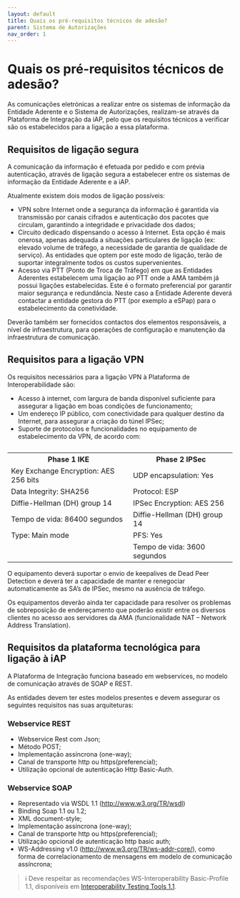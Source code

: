 ```yaml
---
layout: default
title: Quais os pré-requisitos técnicos de adesão?
parent: Sistema de Autorizações
nav_order: 1
---
```


# Quais os pré-requisitos técnicos de adesão?

As comunicações eletrónicas a realizar entre os sistemas de informação da Entidade Aderente e o Sistema de Autorizações, realizam-se através da Plataforma de Integração da iAP, pelo que os requisitos técnicos a verificar são os estabelecidos para a ligação a essa plataforma.

## Requisitos de ligação segura

A comunicação da informação é efetuada por pedido e com prévia autenticação, através de ligação segura a estabelecer entre os sistemas de informação da Entidade Aderente e a iAP. &#x20;

Atualmente existem dois modos de ligação possíveis: &#x20;

* VPN sobre Internet onde a segurança da informação é garantida via transmissão por canais cifrados e autenticação dos pacotes que circulam, garantindo a integridade e privacidade dos dados; &#x20;
* Circuito dedicado dispensando o acesso à Internet. Esta opção é mais onerosa, apenas adequada a situações particulares de ligação (ex: elevado volume de tráfego, a necessidade de garantia de qualidade de serviço). As entidades que optem por este modo de ligação, terão de suportar integralmente todos os custos supervenientes. &#x20;
* Acesso via PTT (Ponto de Troca de Tráfego) em que as Entidades Aderentes estabelecem uma ligação ao PTT onde a AMA também já possui ligações estabelecidas. Este é o formato preferencial por garantir maior segurança e redundância. Neste caso a Entidade Aderente deverá contactar a entidade gestora do PTT (por exemplo a eSPap) para o estabelecimento da conetividade. &#x20;

Deverão também ser fornecidos contactos dos elementos responsáveis, a nível de infraestrutura, para operações de configuração e manutenção da infraestrutura de comunicação.&#x20;

## Requisitos para a ligação VPN



Os requisitos necessários para a ligação VPN à Plataforma de Interoperabilidade são:&#x20;

* Acesso à internet, com largura de banda disponível suficiente para assegurar a ligação em boas condições de funcionamento; &#x20;
* Um endereço IP público, com conectividade para qualquer destino da Internet, para assegurar a criação do túnel IPSec; &#x20;
* Suporte de protocolos e funcionalidades no equipamento de estabelecimento da VPN, de acordo com:

<table>
<caption></caption>
  <tr>
    <th >Phase 1 IKE</th>
    <th >Phase 2 IPSec</th>
  </tr>
  <tr>
    <td>Key Exchange Encryption: AES 256 bits</td>
    <td>UDP encapsulation: Yes</td>
  </tr>
  <tr>
    <td>Data Integrity: SHA256</td>
    <td>Protocol: ESP</td>
  </tr>
  <tr>
    <td>Diffie-Hellman (DH) group 14</td>
    <td>IPSec Encryption: AES 256</td>
  </tr>
  <tr>
    <td>Tempo de vida: 86400 segundos</td>
    <td>Diffie-Hellman (DH) group 14</td>
  </tr>
  <tr>
    <td>Type: Main mode</td>
    <td>PFS: Yes</td>
  </tr>
  <tr>
    <td></td>
    <td>Tempo de vida: 3600 segundos</td>
  </tr>
</table>

O equipamento deverá suportar o envio de keepalives de Dead Peer Detection e deverá ter a capacidade de manter e renegociar automaticamente as SA’s de IPSec, mesmo na ausência de tráfego. &#x20;

Os equipamentos deverão ainda ter capacidade para resolver os problemas de sobreposição de endereçamento que poderão existir entre os diversos clientes no acesso aos servidores da AMA (funcionalidade NAT – Network Address Translation).&#x20;

## Requisitos da plataforma tecnológica para ligação à iAP

A Plataforma de Integração funciona baseado em webservices, no modelo de comunicação através de SOAP e REST. &#x20;

As entidades devem ter estes modelos presentes e devem assegurar os seguintes requisitos nas suas arquiteturas:

### Webservice REST

* Webservice Rest com Json; &#x20;
* Método POST;&#x20;
* Implementação assíncrona (one-way); &#x20;
* Canal de transporte http ou https(preferencial); &#x20;
* Utilização opcional de autenticação Http Basic-Auth. &#x20;

### Webservice SOAP

* Representado via WSDL 1.1 (http://www.w3.org/TR/wsdl) &#x20;
* Binding Soap 1.1 ou 1.2; &#x20;
* XML document-style; &#x20;
* Implementação assíncrona (one-way); &#x20;
* Canal de transporte http ou https(preferencial); &#x20;
* Utilização opcional de autenticação http basic auth; &#x20;
* WS-Addressing v1.0 (http://www.w3.org/TR/ws-addr-core/), como forma de correlacionamento de mensagens em modelo de comunicação assíncrona; &#x20;

> ℹ️ Deve respeitar as recomendações WS-Interoperability Basic-Profile 1.1, disponíveis em [Interoperability Testing Tools 1.1](http://www.ws-i.org/deliverables/testingtools.html).

